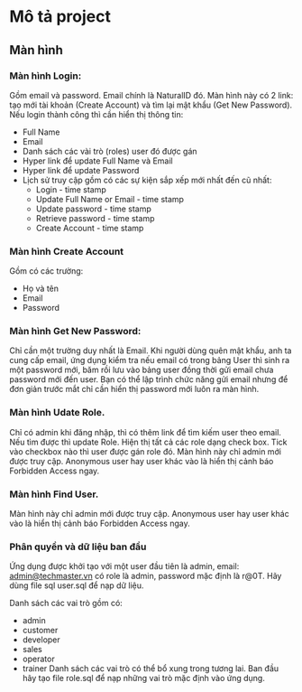 # Mô tả project
## Màn hình
### Màn hình Login:
Gồm email và password. Email chính là NaturalID đó. Màn hình này có 2 link: tạo mới tài khoản (Create Account) và tìm lại mật khẩu (Get New Password). Nếu login thành công thì cần hiển thị thông tin:
- Full Name
- Email
- Danh sách các vài trò (roles) user đó được gán
- Hyper link để update Full Name và Email
- Hyper link để update Password
- Lịch sử truy cập gồm có các sự kiện sắp xếp mới nhất đến cũ nhất:
  + Login - time stamp
  + Update Full Name or Email - time stamp
  + Update password - time stamp
  + Retrieve password - time stamp
  + Create Account - time stamp
### Màn hình Create Account
  Gồm có các trường:
  + Họ và tên
  + Email
  + Password
### Màn hình Get New Password:
  Chỉ cần một trường duy nhất là Email. Khi người dùng quên mật khẩu, anh ta cung cấp email, ứng dụng kiểm tra nếu email có trong bảng User thì sinh ra một password mới, băm rồi lưu vào bảng user đồng thời gửi email chưa password mới đến user. Bạn có thể lập trình chức năng gửi email nhưng để đơn giản trước mắt chỉ cần hiển thị password mới luôn ra màn hình.

### Màn hình Udate Role. 
Chỉ có admin khi đăng nhập, thì có thêm link để tìm kiếm user theo email. Nếu tìm được thì update Role.
Hiện thị tất cả các role dạng check box. Tick vào checkbox nào thì user được gán role đó.
Màn hình này chỉ admin mới được truy cập. Anonymous user hay user khác vào là hiển thị cảnh báo Forbidden Access ngay.

### Màn hình Find User. 
Màn hình này chỉ admin mới được truy cập. Anonymous user hay user khác vào là hiển thị cảnh báo Forbidden Access ngay.

### Phân quyền và dữ liệu ban đầu
Ứng dụng được khởi tạo với một user đầu tiên là admin, email: admin@techmaster.vn có role là admin, password mặc định là r@0T. Hãy dùng file sql user.sql để nạp dữ liệu.

Danh sách các vai trò gồm có:
- admin
- customer
- developer
- sales
- operator
- trainer
Danh sách các vai trò có thể bổ xung trong tương lai. Ban đầu hãy tạo file role.sql để nạp những vai trò mặc định vào ứng dụng.